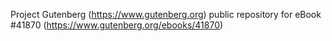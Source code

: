 Project Gutenberg (https://www.gutenberg.org) public repository for eBook #41870 (https://www.gutenberg.org/ebooks/41870)
